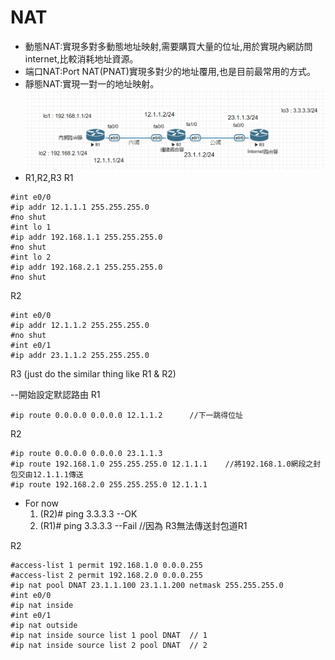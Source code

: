 # NAT 

* 動態NAT:實現多對多動態地址映射,需要購買大量的位址,用於實現內網訪問internet,比較消耗地址資源。
* 端口NAT:Port NAT(PNAT)實現多對少的地址覆用,也是目前最常用的方式。
* 靜態NAT:實現一對一的地址映射。
![](pic/nat1.jpg)
* R1,R2,R3
R1
```
#int e0/0 
#ip addr 12.1.1.1 255.255.255.0
#no shut
#int lo 1
#ip addr 192.168.1.1 255.255.255.0
#no shut
#int lo 2
#ip addr 192.168.2.1 255.255.255.0
#no shut
```
R2
```
#int e0/0 
#ip addr 12.1.1.2 255.255.255.0
#no shut
#int e0/1
#ip addr 23.1.1.2 255.255.255.0
```
R3 (just do the similar thing like R1 & R2)

--開始設定默認路由
R1
``` 都要到 configure 模式
#ip route 0.0.0.0 0.0.0.0 12.1.1.2      //下一跳得位址
```
R2
```
#ip route 0.0.0.0 0.0.0.0 23.1.1.3
#ip route 192.168.1.0 255.255.255.0 12.1.1.1    //將192.168.1.0網段之封包交由12.1.1.1傳送
#ip route 192.168.2.0 255.255.255.0 12.1.1.1
```
* For now
    1. (R2)# ping 3.3.3.3 --OK
    2. (R1)# ping 3.3.3.3 --Fail //因為 R3無法傳送封包道R1

R2
```
#access-list 1 permit 192.168.1.0 0.0.0.255
#access-list 2 permit 192.168.2.0 0.0.0.255
#ip nat pool DNAT 23.1.1.100 23.1.1.200 netmask 255.255.255.0
#int e0/0
#ip nat inside
#int e0/1
#ip nat outside
#ip nat inside source list 1 pool DNAT  // 1
#ip nat inside source list 2 pool DNAT  // 2
```